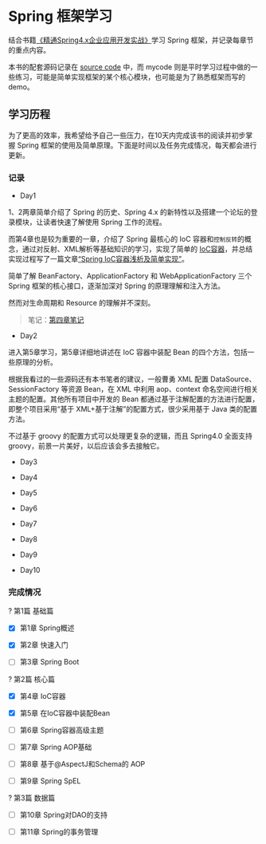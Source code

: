 #   Spring 框架学习

结合书籍[《精通Spring4.x企业应用开发实战》](https://book.douban.com/subject/26952826/)学习 Spring 框架，并记录每章节的重点内容。

本书的配套源码记录在 [source code](https://github.com/seriouszyx/LearnSpring/tree/master/source%20code/code) 中，而 mycode 则是平时学习过程中做的一些练习，可能是简单实现框架的某个核心模块，也可能是为了熟悉框架而写的 demo。

## 学习历程

为了更高的效率，我希望给予自己一些压力，在10天内完成该书的阅读并初步掌握 Spring 框架的使用及简单原理。下面是时间以及任务完成情况，每天都会进行更新。

### 记录

*   Day1 

1、2两章简单介绍了 Spring 的历史、Spring 4.x 的新特性以及搭建一个论坛的登录模块，让读者快速了解使用 Spring 工作的流程。

而第4章也是较为重要的一章，介绍了 Spring 最核心的 IoC 容器和`控制反转`的概念，通过对反射、XML解析等基础知识的学习，实现了简单的 [IoC容器](https://github.com/seriouszyx/LearnSpring/tree/master/mycode/SimpleIoC)，并总结实现过程写了一篇文章[“Spring IoC容器浅析及简单实现”](https://blog.csdn.net/qq_40950957/article/details/82811507)。

简单了解 BeanFactory、ApplicationFactory 和 WebApplicationFactory 三个 Spring 框架的核心接口，逐渐加深对 Spring 的原理理解和注入方法。

然而对生命周期和 Resource 的理解并不深刻。

>   笔记：[第四章笔记](https://github.com/seriouszyx/LearnSpring/blob/master/notes/Chapter4.md)



*   Day2

进入第5章学习，第5章详细地讲述在 IoC 容器中装配 Bean 的四个方法，包括一些原理的分析。

根据我看过的一些源码还有本书笔者的建议，一般曹勇 XML 配置 DataSource、SessionFactory 等资源 Bean，在 XML 中利用 aop、context 命名空间进行相关主题的配置。其他所有项目中开发的 Bean 都通过基于注解配置的方法进行配置，即整个项目采用“基于 XML+基于注解”的配置方式，很少采用基于 Java 类的配置方法。

不过基于 groovy 的配置方式可以处理更复杂的逻辑，而且 Spring4.0 全面支持 groovy，前景一片美好，以后应该会多去接触它。

*   Day3 

*   Day4 

*   Day5 

*   Day6 

*   Day7 

*   Day8

*   Day9 

*   Day10 

###    完成情况


? 第1篇 基础篇


- [x] 第1章 Spring概述	

- [x] 第2章 快速入门	

- [ ] 第3章 Spring Boot	

? 第2篇 核心篇

- [x] 第4章 IoC容器	

- [x] 第5章 在IoC容器中装配Bean

- [ ] 第6章 Spring容器高级主题	

- [ ] 第7章 Spring AOP基础

- [ ] 第8章 基于@AspectJ和Schema的
AOP

* [ ] 第9章 Spring SpEL

? 第3篇 数据篇

- [ ] 第10章 Spring对DAO的支持

- [ ] 第11章 Spring的事务管理

